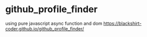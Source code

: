 # github_profile_finder
using pure javascript async function and dom 
https://blackshirt-coder.github.io/github_profile_finder/
